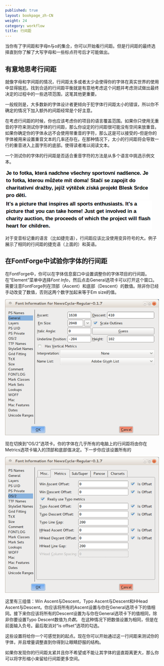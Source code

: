 ```yaml
---
published: true
layout: bookpage_zh-CN
weight: 24
category: workflow
title: 行间距
---
```


当你有了字间距和字母n与o的集合，你可以开始看行间距。但是行间距的最终选择直到你了解了大写字母和一些标点符号后才可能做出。

## 有意地思考行间距

就像字母和字间距的情况，行间距太多或者太少会使得你的字体在真实世界的使用中显得尴尬。找到合适的行间距平衡就是有意地考虑这个问题并考虑测试做出最终决定的过程中的一些选项范围，这笔其他更重要。

一般规则是，大多数新的字体设计者更倾向于犯字体行间距太小的错误，所以你不确定的情况下加入额外的间距经常是个好主意。

在考虑行间距的时候，你也应该考虑你的项目的语言覆盖范围。如果你只使用无重音的字符来测试你字体的行间距，那么你设定的行间距很可能没有空间来放重音。如果你确定你的字体永远不会使用带重音的字符，那么这是可以接受的&ndash;但是你的字体被用来设置重音文本的几率还存在。在那种情况下，太小的行间距将会导致一行的重音进入上面字形的底部。使得读者难以阅读文本。 

一个测试你的字体的行间距是否适合重音字符的方法是从多个语言中挑选示例文本。

<img src="../en-US/images/Selection_043.png" alt="" height="100" width="472">

<img src="../en-US/images/Selection_044_1.png" alt="" height="96" width="481">

对于变音标记重的语言（比如捷克语），行间距应该比没使用变异符号的大。例子展示了相同的行间距的捷克语（上面的）和英语。

## 在FontForge中试验你字体的行间距

在FontForge中，你可以在字体信息窗口中设置调整你的字体项目的行间距。在“Element”菜单中选择<em>Font Info</em>，然后点击General选项卡可以打开这个窗口。需要注意FontForge列在顶部（Ascent）和底部（Descent）的数值。除非你已经手动改变了数值，否则这两个数字加起来等于Em size的值。

<img src="../en-US/images/fontinfo-generl.png" alt="">

现在切换到“OS/2”选项卡。你的字体在几乎所有的电脑上的行间距将由你在Metrics选项卡输入的顶部和底部值决定。下一步你应该设置所有的

<img src="../en-US/images/ascents-descents.png" alt="">

这里有三组值：Win Ascent与Descent，Typo Ascent与Descent和HHead Ascent与Descent。你应该将所有的Ascent设置与你在General选项卡下的值相同。接下来你应该将所有的Descent设置为与你在General选项卡下的值相同，除非你要设置Typo Descent数值为<em>负数</em>。 在这种情况下把数值设置为相同，但是在前面输入负号。最后取消对“is offset”选项的勾选。

这些设置将给你一个可感觉到的起点。现在你可以开始通过这一行间距来测试你的字体，并且增量调整直到你得到让眼睛舒服的结构。

如果你发现你的行间距太紧并且你不希望或不能让其字体的竖直距离更大，那么你可以将字形缩小来留给行间距更多空间。